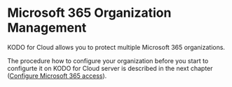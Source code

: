 # Microsoft 365 Organization Management

KODO for Cloud allows you to protect multiple Microsoft 365 organizations. 

The procedure how to configure your organization before you start to configurte it on KODO for Cloud server is described in the next chapter \([Configure Microsoft 365 access](microsoft-365-organization-management.md)\).

 



